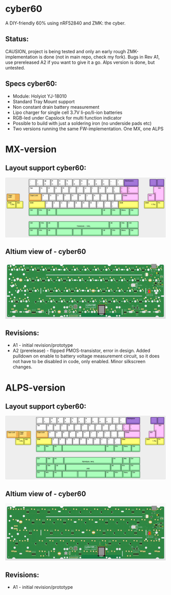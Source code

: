 
# cyber60

A DIY-friendly 60% using nRF52840 and ZMK: the cyber.

## Status:
CAUSION, project is being tested and only an early rough ZMK-implementation is done (not in main repo, check my fork). Bugs in Rev A1, use prereleased A2 if you want to give it a go. Alps version is done, but untested.

## Specs cyber60:
- Module: Holyiot YJ-18010
- Standard Tray Mount support
- Non constant drain battery measurement
- Lipo charger for single cell 3.7V li-po/li-ion batteries
- RGB-led under Capslock for multi function indicator
- Possible to build with just a soldering iron (no underside pads etc)
- Two versions running the same FW-implementation. One MX, one ALPS


# MX-version
## Layout support cyber60:
![alt text](./readme-images/layout_support_cyber60-mx_Rev_A2.jpg "Layout support")

## Altium view of - cyber60
![alt text](./readme-images/cyber60-mx_Rev_A2.jpg "PCB View - Rev A")

## Revisions:
- A1 - initial revision/prototype
- A2 (prerelease) - flipped PMOS-transistor, error in design. Added pulldown on enable to battery voltage measurement circuit, so it does not have to be disabled in code, only enabled. Minor silkscreen changes.

# ALPS-version
## Layout support cyber60:
![alt text](./readme-images/layout_support_cyber60-alps_Rev_A1.jpg "Layout support")

## Altium view of - cyber60
![alt text](./readme-images/cyber60-alps_Rev_A1.jpg "PCB View - Rev A")

## Revisions:
- A1 - initial revision/prototype